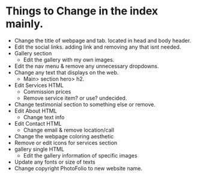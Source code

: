# Things to Change in the index mainly.
- Change the title of webpage and tab. located in head and body header.
- Edit the social links. adding link and removing any that isnt needed.
- Gallery section
    - Edit the gallery with my own images.
- Edit the nav menu & remove any unnecessary dropdowns.
- Change any text that displays on the web.
    - Main> section hero> h2.
- Edit Services HTML
    - Commission prices
    - Remove service item? or use? undecided.
- Change testimonial section to something else or remove.
- Edit About HTML
    - Change text info
- Edit Contact HTML
    - Change email & remove location/call
- Change the webpage coloring aesthetic
- Remove or edit icons for services section
- gallery single HTML
    - Edit the gallery information of specific images
- Update any fonts or size of texts
- Change copyright PhotoFolio to new website name.
